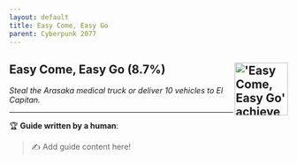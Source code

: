 ```yaml
---
layout: default
title: Easy Come, Easy Go
parent: Cyberpunk 2077
---
```


## Easy Come, Easy Go (8.7%) <img align="right" src="https://cdn.cloudflare.steamstatic.com/steamcommunity/public/images/apps/1091500/594432b0da5af1d3cc01394cc853c04abb5baf4b.jpg" alt="'Easy Come, Easy Go' achievement icon" width="96" height="96">

_Steal the Arasaka medical truck or deliver 10 vehicles to El Capitan._

---

:trophy: **Guide written by a human**:

> :writing_hand: Add guide content here!

